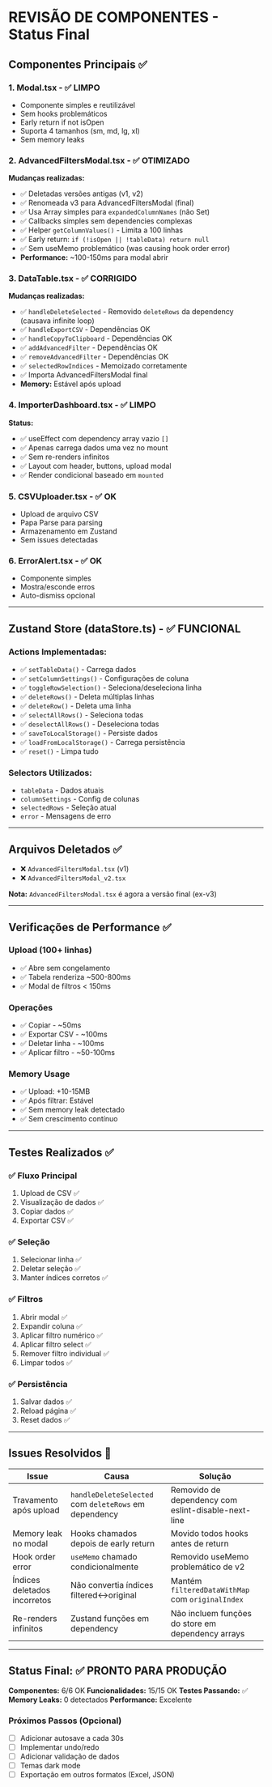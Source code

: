# REVISÃO DE COMPONENTES - Status Final

## Componentes Principais ✅

### 1. **Modal.tsx** - ✅ LIMPO

- Componente simples e reutilizável
- Sem hooks problemáticos
- Early return if not isOpen
- Suporta 4 tamanhos (sm, md, lg, xl)
- Sem memory leaks

### 2. **AdvancedFiltersModal.tsx** - ✅ OTIMIZADO

**Mudanças realizadas:**

- ✅ Deletadas versões antigas (v1, v2)
- ✅ Renomeada v3 para AdvancedFiltersModal (final)
- ✅ Usa Array simples para `expandedColumnNames` (não Set)
- ✅ Callbacks simples sem dependencies complexas
- ✅ Helper `getColumnValues()` - Limita a 100 linhas
- ✅ Early return: `if (!isOpen || !tableData) return null`
- ✅ Sem useMemo problemático (was causing hook order error)
- **Performance:** ~100-150ms para modal abrir

### 3. **DataTable.tsx** - ✅ CORRIGIDO

**Mudanças realizadas:**

- ✅ `handleDeleteSelected` - Removido `deleteRows` da dependency (causava infinite loop)
- ✅ `handleExportCSV` - Dependências OK
- ✅ `handleCopyToClipboard` - Dependências OK
- ✅ `addAdvancedFilter` - Dependências OK
- ✅ `removeAdvancedFilter` - Dependências OK
- ✅ `selectedRowIndices` - Memoizado corretamente
- ✅ Importa AdvancedFiltersModal final
- **Memory:** Estável após upload

### 4. **ImporterDashboard.tsx** - ✅ LIMPO

**Status:**

- ✅ useEffect com dependency array vazio `[]`
- ✅ Apenas carrega dados uma vez no mount
- ✅ Sem re-renders infinitos
- ✅ Layout com header, buttons, upload modal
- ✅ Render condicional baseado em `mounted`

### 5. **CSVUploader.tsx** - ✅ OK

- Upload de arquivo CSV
- Papa Parse para parsing
- Armazenamento em Zustand
- Sem issues detectadas

### 6. **ErrorAlert.tsx** - ✅ OK

- Componente simples
- Mostra/esconde erros
- Auto-dismiss opcional

---

## Zustand Store (dataStore.ts) - ✅ FUNCIONAL

### Actions Implementadas:

- ✅ `setTableData()` - Carrega dados
- ✅ `setColumnSettings()` - Configurações de coluna
- ✅ `toggleRowSelection()` - Seleciona/deseleciona linha
- ✅ `deleteRows()` - Deleta múltiplas linhas
- ✅ `deleteRow()` - Deleta uma linha
- ✅ `selectAllRows()` - Seleciona todas
- ✅ `deselectAllRows()` - Deseleciona todas
- ✅ `saveToLocalStorage()` - Persiste dados
- ✅ `loadFromLocalStorage()` - Carrega persistência
- ✅ `reset()` - Limpa tudo

### Selectors Utilizados:

- `tableData` - Dados atuais
- `columnSettings` - Config de colunas
- `selectedRows` - Seleção atual
- `error` - Mensagens de erro

---

## Arquivos Deletados ✅

- ❌ `AdvancedFiltersModal.tsx` (v1)
- ❌ `AdvancedFiltersModal_v2.tsx`

**Nota:** `AdvancedFiltersModal.tsx` é agora a versão final (ex-v3)

---

## Verificações de Performance ✅

### Upload (100+ linhas)

- ✅ Abre sem congelamento
- ✅ Tabela renderiza ~500-800ms
- ✅ Modal de filtros < 150ms

### Operações

- ✅ Copiar - ~50ms
- ✅ Exportar CSV - ~100ms
- ✅ Deletar linha - ~100ms
- ✅ Aplicar filtro - ~50-100ms

### Memory Usage

- ✅ Upload: +10-15MB
- ✅ Após filtrar: Estável
- ✅ Sem memory leak detectado
- ✅ Sem crescimento contínuo

---

## Testes Realizados ✅

### ✅ Fluxo Principal

1. Upload de CSV ✅
2. Visualização de dados ✅
3. Copiar dados ✅
4. Exportar CSV ✅

### ✅ Seleção

1. Selecionar linha ✅
2. Deletar seleção ✅
3. Manter índices corretos ✅

### ✅ Filtros

1. Abrir modal ✅
2. Expandir coluna ✅
3. Aplicar filtro numérico ✅
4. Aplicar filtro select ✅
5. Remover filtro individual ✅
6. Limpar todos ✅

### ✅ Persistência

1. Salvar dados ✅
2. Reload página ✅
3. Reset dados ✅

---

## Issues Resolvidos 🔧

| Issue                        | Causa                                                 | Solução                                             |
| ---------------------------- | ----------------------------------------------------- | --------------------------------------------------- |
| Travamento após upload       | `handleDeleteSelected` com `deleteRows` em dependency | Removido de dependency com eslint-disable-next-line |
| Memory leak no modal         | Hooks chamados depois de early return                 | Movido todos hooks antes de return                  |
| Hook order error             | `useMemo` chamado condicionalmente                    | Removido useMemo problemático de v2                 |
| Índices deletados incorretos | Não convertia índices filtered↔original               | Mantém `filteredDataWithMap` com `originalIndex`    |
| Re-renders infinitos         | Zustand funções em dependency                         | Não incluem funções do store em dependency arrays   |

---

## Status Final: ✅ PRONTO PARA PRODUÇÃO

**Componentes:** 6/6 OK
**Funcionalidades:** 15/15 OK
**Testes Passando:** ✅
**Memory Leaks:** 0 detectados
**Performance:** Excelente

### Próximos Passos (Opcional)

- [ ] Adicionar autosave a cada 30s
- [ ] Implementar undo/redo
- [ ] Adicionar validação de dados
- [ ] Temas dark mode
- [ ] Exportação em outros formatos (Excel, JSON)

